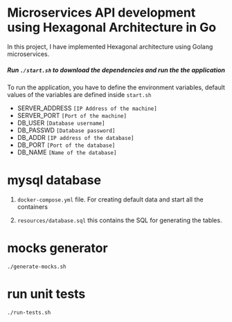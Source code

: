 # Microservices API development using Hexagonal Architecture in Go

In this project, I have implemented Hexagonal architecture using Golang microservices. 

##### Run `./start.sh` to download the dependencies and run the the application

To run the application, you have to define the environment variables, default values of the variables are defined inside `start.sh`

- SERVER_ADDRESS    `[IP Address of the machine]`
- SERVER_PORT       `[Port of the machine]`
- DB_USER           `[Database username]`
- DB_PASSWD         `[Database password]`
- DB_ADDR           `[IP address of the database]`
- DB_PORT           `[Port of the database]`
- DB_NAME           `[Name of the database]`

# mysql database

1. `docker-compose.yml` file. For creating default data and start all the containers
 
2. `resources/database.sql` this contains the SQL for generating the tables.

# mocks generator
`./generate-mocks.sh`

# run unit tests
  `./run-tests.sh`
